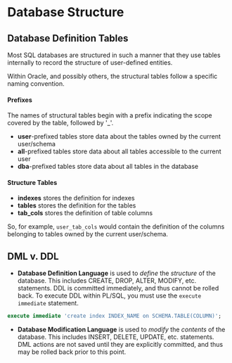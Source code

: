 # Database Structure

## Database Definition Tables
Most SQL databases are structured in such a manner that they use tables internally to record the structure of user-defined entities.

Within Oracle, and possibly others, the structural tables follow a specific naming convention.

#### Prefixes
The names of structural tables begin with a prefix indicating the scope covered by the table, followed by '_'.
* **user**-prefixed tables store data about the tables owned by the current user/schema
* **all**-prefixed tables store data about all tables accessible to the current user
* **dba**-prefixed tables store data about all tables in the database

#### Structure Tables
* **indexes** stores the definition for indexes
* **tables** stores the definition for the tables
* **tab_cols** stores the definition of table columns

So, for example, `user_tab_cols` would contain the definition of the columns belonging to tables owned by the current user/schema.

## DML v. DDL
* **Database Definition Language** is used to *define* the *structure* of the database. This includes CREATE, DROP, ALTER, MODIFY, etc. statements. DDL is committed immediately, and thus cannot be rolled back. To execute DDL within PL/SQL, you must use the `execute immediate` statement.
```SQL
execute immediate 'create index INDEX_NAME on SCHEMA.TABLE(COLUMN)';
```
* **Database Modification Language** is used to *modify* the *contents* of the database. This includes INSERT, DELETE, UPDATE, etc. statements. DML actions are not saved until they are explicitly committed, and thus may be rolled back prior to this point.


